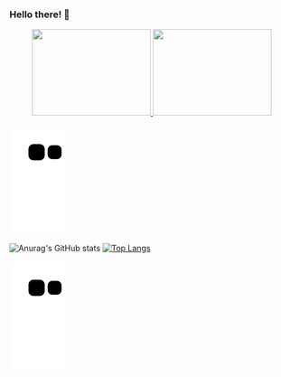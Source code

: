 ### Hello there!  👋

<div align="center">
   <a href="https://github.com/felipepellizzon">
   <img height="153em" width="210em" src="https://github-readme-stats.vercel.app/api/top-langs/?username=felipepellizzon&layout=compact">
   <img height="153em" width="210em" src="https://github-readme-stats.vercel.app/api?username=felipepellizzon&show_icons=true&theme=radical">
   </a>   
</div>

   ![Snake animation](https://github.com/felipepellizzon/felipepellizzon/blob/output/github-contribution-grid-snake.svg)

 ![Anurag's GitHub stats](https://github-readme-stats.vercel.app/api?username=felipepellizzon&show_icons=true&theme=radical)
  [![Top Langs](https://github-readme-stats.vercel.app/api/top-langs/?username=felipepellizzon&layout=compact)](https://github.com/felipepellizzon/github-readme-stats)


  ![Snake animation](https://github.com/felipepellizzon/felipepellizzon/blob/output/github-contribution-grid-snake.svg)
